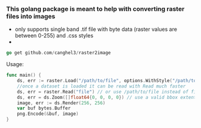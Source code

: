 ### This golang package is meant to help with converting raster files into images

- only supports single band .tif file with byte data (raster values are between 0-255) and .css styles
- 
```go
go get github.com/canghel3/raster2image
```

Usage:
```go
func main() {
	ds, err := raster.Load("/path/to/file", options.WithStyle("/path/to/cssStyle"))
	//once a dataset is loaded it can be read with Read much faster
	ds, err = raster.Read("file") // or use /path/to/file instead of file
	ds, err = ds.Zoom([]float64{0, 0, 0, 0}) // use a valid bbox extent
	image, err := ds.Render(256, 256)
	var buf bytes.Buffer
	png.Encode(&buf, image)
}
```